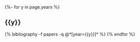 <!-- ---
layout: page
permalink: /publications/
title: publications
description: #publications by categories in reversed chronological order. generated by jekyll-scholar.
years: [2023, 2022, 2021]
nav: true
nav_order: 2
--- -->
<!-- _pages/publications.md -->
<div class="publications">

{%- for y in page.years %}
  <h2 class="year">{{y}}</h2>
  {% bibliography -f papers -q @*[year={{y}}]* %}
{% endfor %}

</div>
